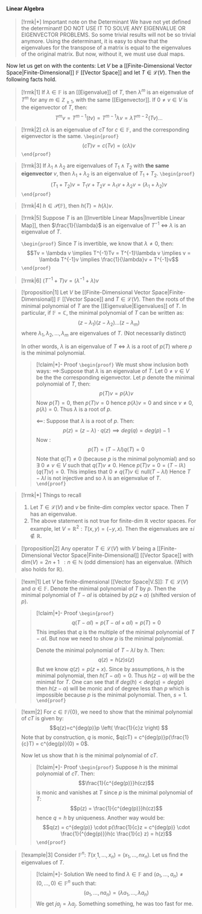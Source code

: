 #### Linear Algebra
>[!rmk|*] Important note on the Determinant
>We have not yet defined the determinant! DO NOT USE IT TO SOLVE ANY EIGENVALUE OR EIGENVECTOR PROBLEMS.
>So some trivial results will not be so trivial anymore.
>Using the determinant, it is easy to show that the eigenvalues for the transpose of a matrix is equal to the eigenvalues of the original matrix. But now, without it, we must use dual maps.

Now let us get on with the contents:
Let $V$ be a [[Finite-Dimensional Vector Space|Finite-Dimensional]] $\mathbb{F}$ [[Vector Space]] and let $T \in \mathcal L (V)$. Then the following facts hold.
>[!rmk|1] 
>If $\lambda \in \mathbb{F}$ is an [[Eigenvalue]] of $T$, then $\lambda^m$ is an eigenvalue of $T^m$ for any $m \in \mathbb{Z}_{\ge1}$, with the same [[Eigenvector]]. If $0 \ne v \in V$ is the eigenvector of $T$, then: $$T^mv = T^{m-1}(tv) = T^{m-1}\lambda v = \lambda T^{m-2} (Tv) \dots$$

>[!rmk|2]
>$c \lambda$ is an eigenvalue of $cT$ for $c \in \mathbb{F}$, and the corresponding eigenvector is the same.
>`\begin{proof}`  $$(cT)v = c(Tv) = (c \lambda)v$$ `\end{proof}`

>[!rmk|3]
>If $\lambda_1 \; \land \; \lambda_2$ are eigenvalues of $T_1 \; \land \; T_2$ with **the same eigenvector** $v$, then $\lambda_1 + \lambda_2$ is an eigenvalue of $T_1 + T_2$.
>`\begin{proof}` $$(T_1+T_2) v = T_1v + T_2v = \lambda_1v + \lambda_2v = (\lambda_1 +\lambda_2)v$$`\end{proof}` 

>[!rmk|4]
>$h \in \mathcal P(\mathbb{F})$, then $h(T) = h(\lambda)v$.

>[!rmk|5]
>Suppose $T$ is an [[Invertible Linear Maps|Invertible Linear Map]], then $\frac{1}{\lambda}$ is an eigenvalue of $T^{-1}$ $\iff$ $\lambda$ is an eigenvalue of $T$.  
>
>`\begin{proof}` Since $T$ is invertible, we know that $\lambda \ne 0$, then: $$Tv = \lambda v \implies T^{-1}Tv = T^{-1}\lambda v \implies v = \lambda T^{-1}v \implies \frac{1}{\lambda}v = T^{-1}v$$
> `\end{proof}`

>[!rmk|6]
>$(T^{-1} + T)v = (\lambda ^{-1} + \lambda)v$

>[!proposition|1]
>Let $V$ be [[Finite-Dimensional Vector Space|Finite-Dimensional]] $\mathbb{F}$ [[Vector Space]] and $T \in \mathcal L (V)$. Then the roots of the minimal polynomial of $T$ are the [[Eigenvalue|Eigenvalues]] of $T$. In particular, if $\mathbb{F} = \mathbb C$, the minimal polynomial of $T$ can be written as: $$(z-\lambda_1)(z-\lambda_2)\dots(z-\lambda_m)$$where $\lambda_1, \lambda_2, \dots, \lambda_m$ are eigenvalues of $T$. (Not necessarily distinct)
>
>In other words, $\lambda$ is an eigenvalue of $T$ $\iff$ $\lambda$ is a root of $p(T)$ where $p$ is the minimal polynomial.
>>[!claim|*]- Proof
>>`\begin{proof}` We must show inclusion both ways:
>>$\implies$:Suppose that $\lambda$ is an eigenvalue of $T$. Let $0 \ne v \in V$ be the the corresponding eigenvector. Let $p$ denote the minimal polynomial of $T$, then: $$p(T)v = p(\lambda)v$$Now $p(T) = 0$, then $p(T)v = 0$ hence $p (\lambda) v =0$ and since $v \ne 0$, $p(\lambda) = 0$. Thus $\lambda$ is a root of $p$.
>>
>>$\impliedby$: Suppose that $\lambda$ is a root of $p$. Then: $$p(z) = (z- \lambda) \cdot q(z) \implies deg(q) = deg(p) - 1$$Now : $$p(T) = (T - \lambda I) q(T) = 0$$Note that $q(T) \ne 0$ (because $p$ is the minimal polynomial) and so $\exists \: 0 \ne v \in V$ such that $q(T)v \ne 0$. Hence $p(T)v = 0 = (T-I \lambda)(q(T)v) = 0$. This implies that $0 \ne q(T)v \in \text{null}(T- \lambda I)$ Hence $T-\lambda I$ is not injective and so $\lambda$ is an eigenvalue of $T$.  
>> `\end{proof}`

>[!rmk|*] Things to recall
>1. Let $T \in \mathcal L (V)$ and $v$ be finite-dim complex vector space. Then $T$ has an eigenvalue.
>2. The above statement is not true for finite-dim $\mathbb{R}$ vector spaces. For example, let $V = \mathbb{R}^2: T(x,y) = (-y,x)$. Then the eigenvalues are $\pm i \not\in \mathbb{R}$.

>[!proposition|2]
>Any operator $T \in \mathcal L (V)$ with $V$ being a [[Finite-Dimensional Vector Space|Finite-Dimensional]] [[Vector Space]] with $\text{dim}(V) = 2n+1 \; \; : n \in \mathbb{N}$ (odd dimension) has an eigenvalue. (Which also holds for $\mathbb{R}$).

>[!exm|1]
>Let $V$ be finite-dimensional [[Vector Space|V.S]]: $T \in \mathcal L (V)$ and $\alpha \in \mathbb{F}$. Denote the minimal polynomial of $T$ by $p$. Then the minimal polynomial of $T- \alpha I$ is obtained by $p(z+ \alpha)$ (shifted version of $p$).
>>[!claim|*]- Proof
>>`\begin{proof}` $$q(T- \alpha I) = p(T- \alpha I + \alpha I) = p(T) = 0$$This implies that $q$ is the multiple of the minimal polynomial of $T- \alpha I$. But now we need to show $p$ is the minimal polynomial. 
>>
>>Denote the minimal polynomial of $T- \lambda I$ by $h$. Then: $$q(z) = h(z)s(z)$$But we know $q(z) = p(z+x)$. Since by assumptions, $h$ is the minimal polynomial, then $h(T - \alpha I) = 0$. Thus $h(z - \alpha)$ will be the minimal for $T$. One can see that if $deg(h) < deg(q) = deg(p)$ then $h(z- \alpha)$ will be monic and of degree less than $p$ which is impossible because $p$ is the minimal polynomial. Then, $s = 1$.
> `\end{proof}`

>[!exm|2]
>For $c \in \mathbb{F}/\{0\}$, we need to show that the minimal polynomial of $cT$ is given by: $$q(z)=c^{deg(p)}p \left(  \frac{1}{c}z \right) $$
>Note that by construction, $q$ is monic, $q(cT) = c^{deg(p)}p(\frac{1}{c}T) = c^{deg(p)}(0) = 0$.
>
>Now let us show that $h$ is the minimal polynomial of $cT$.
>>[!claim|*]- Proof
>>`\begin{proof}` 
>>Suppose $h$ is the minimal polynomial of $cT$. Then: $$\frac{1}{c^{deg(p)}}h(cz)$$is monic and vanishes at $T$ since $p$ is the minimal polynomial of $T$: $$p(z) = \frac{1}{c^{deg(p)}}h(cz)$$hence $q = h$ by uniqueness.
>>Another way would be: $$q(z) = c^{deg(p)} \cdot p(\frac{1}{c}z = c^{deg(p)} \cdot \frac{1}{^{deg(p)}}h(c \frac{1}{c} z) = h(z)$$
> `\end{proof}`

>[!example|3]
>Consider $\mathbb{F}^n$: $T(x_,1, \dots, x_n) = (x_1, \dots, nx_n)$. Let us find the eigenvalues of $T$.
>>[!claim|*]- Solution
>>We need to find $\lambda \in \mathbb{F}$ and $(a_1, \dots, a_n) \ne (0,\dots, 0) \in \mathbb{F}^n$ such that: $$(a_1, \dots, na_n) = (\lambda a_1, \dots, \lambda a_n)$$We get $ja_j = \lambda a_j$.
>>Something something, he was too fast for me.

